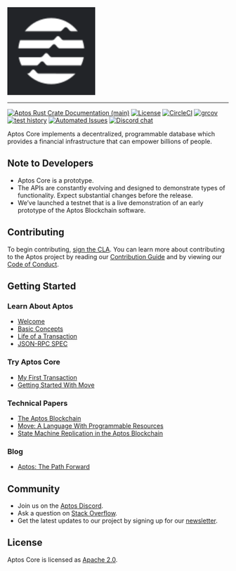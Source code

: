 <a href="https://developers.aptoslabs.com">
	<img width="200" src="./.assets/aptos.png" alt="Aptos Logo" />
</a>

---

[![Aptos Rust Crate Documentation (main)](https://img.shields.io/badge/docs-main-59f)](https://aptos.github.io/aptos/)
[![License](https://img.shields.io/badge/license-Apache-green.svg)](LICENSE)
[![CircleCI](https://circleci.com/gh/aptos-labs/aptos-core/tree/main.svg?style=shield&circle-token=d248cf1c0580eb69a507a71c0d238e1eaf193767)](https://circleci.com/gh/aptos-labs/aptos-core/tree/main)
[![grcov](https://img.shields.io/badge/Coverage-grcov-green)](https://ci-artifacts.aptoslabs.com/coverage/unit-coverage/latest/index.html)
[![test history](https://img.shields.io/badge/Test-History-green)](https://ci-artifacts.aptoslabs.com/testhistory/aptos/aptos/auto/ci-test.yml/index.html)
[![Automated Issues](https://img.shields.io/github/issues-search?color=orange&label=Automated%20Issues&query=repo%3Aaptos%2Faptos%20is%3Aopen%20author%3Aapp%2Fgithub-actions)](https://github.com/aptos-labs/aptos-core/issues/created_by/app/github-actions)
[![Discord chat](https://img.shields.io/discord/945856774056083548?style=flat-square)](https://discord.gg/gEV3C5jSnw)


Aptos Core implements a decentralized, programmable database which provides a financial infrastructure that can empower billions of people.

## Note to Developers
* Aptos Core is a prototype.
* The APIs are constantly evolving and designed to demonstrate types of functionality. Expect substantial changes before the release.
* We’ve launched a testnet that is a live demonstration of an early prototype of the Aptos Blockchain software.

## Contributing

To begin contributing, [sign the CLA](https://aptoslabs.com/en-US/cla-sign/). You can learn more about contributing to the Aptos project by reading our [Contribution Guide](https://developers.aptoslabs.com/docs/community/contributing) and by viewing our [Code of Conduct](https://developers.aptoslabs.com/docs/policies/code-of-conduct).

## Getting Started

### Learn About Aptos
* [Welcome](https://developers.aptoslabs.com/docs/welcome-to-aptos)
* [Basic Concepts](https://developers.aptoslabs.com/docs/basics/basics-txns-states)
* [Life of a Transaction](https://developers.aptoslabs.com/docs/transactions/basics-life-of-txn)
* [JSON-RPC SPEC](json-rpc/json-rpc-spec.md)

### Try Aptos Core
* [My First Transaction](https://developers.aptoslabs.com/docs/tutorials/tutorial-my-first-transaction)
* [Getting Started With Move](https://aptos.github.io/move/introduction.html)

### Technical Papers
* [The Aptos Blockchain](https://developers.aptoslabs.com/docs/technical-papers/the-aptos-blockchain-paper)
* [Move: A Language With Programmable Resources](https://developers.aptoslabs.com/docs/technical-papers/move-paper)
* [State Machine Replication in the Aptos Blockchain](https://developers.aptoslabs.com/docs/technical-papers/state-machine-replication-paper)

### Blog
* [Aptos: The Path Forward](https://developers.aptoslabs.com/blog/2019/06/18/the-path-forward/)

## Community

* Join us on the [Aptos Discord](https://discord.gg/gEV3C5jSnw).
* Ask a question on [Stack Overflow](https://stackoverflow.com/questions/tagged/aptos).
* Get the latest updates to our project by signing up for our [newsletter](https://developers.aptoslabs.com/newsletter_form).

## License

Aptos Core is licensed as [Apache 2.0](https://github.com/aptos-labs/aptos-core/blob/main/LICENSE).
